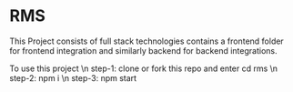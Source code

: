 # RMS

This Project consists of full stack technologies
contains a frontend folder for frontend integration and similarly backend for backend integrations.

To use this project \n
step-1: clone or fork this repo and enter cd rms \n
step-2: npm i \n
step-3: npm start
